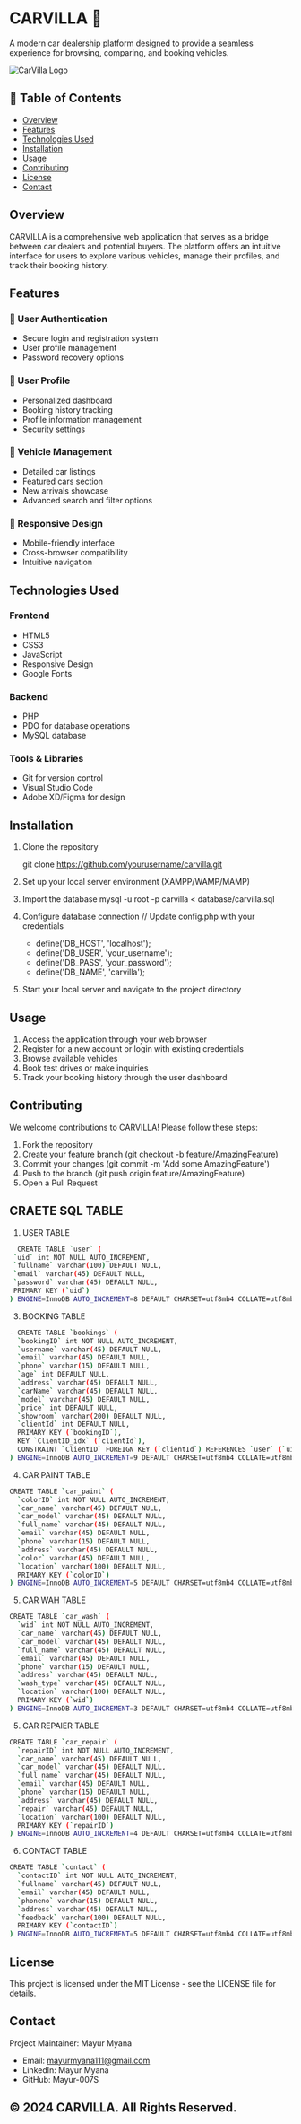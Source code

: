 # CARVILLA 🚗

A modern car dealership platform designed to provide a seamless experience for browsing, comparing, and booking vehicles.

![CarVilla Logo](assets/logo/favicon.png)

## 📌 Table of Contents
- [Overview](#overview)
- [Features](#features)
- [Technologies Used](#technologies-used)
- [Installation](#installation)
- [Usage](#usage)
- [Contributing](#contributing)
- [License](#license)
- [Contact](#contact)

## Overview

CARVILLA is a comprehensive web application that serves as a bridge between car dealers and potential buyers. The platform offers an intuitive interface for users to explore various vehicles, manage their profiles, and track their booking history.

## Features

### 🔑 User Authentication
- Secure login and registration system
- User profile management
- Password recovery options

### 👤 User Profile
- Personalized dashboard
- Booking history tracking
- Profile information management
- Security settings

### 🚙 Vehicle Management
- Detailed car listings
- Featured cars section
- New arrivals showcase
- Advanced search and filter options

### 📱 Responsive Design
- Mobile-friendly interface
- Cross-browser compatibility
- Intuitive navigation

## Technologies Used

### Frontend
- HTML5
- CSS3
- JavaScript
- Responsive Design
- Google Fonts

### Backend
- PHP
- PDO for database operations
- MySQL database

### Tools & Libraries
- Git for version control
- Visual Studio Code
- Adobe XD/Figma for design

## Installation

1. Clone the repository

    git clone https://github.com/yourusername/carvilla.git

2. Set up your local server environment (XAMPP/WAMP/MAMP)

3. Import the database
     mysql -u root -p carvilla < database/carvilla.sql

4. Configure database connection
      // Update config.php with your credentials
    - define('DB_HOST', 'localhost');
    - define('DB_USER', 'your_username');
    - define('DB_PASS', 'your_password');
    - define('DB_NAME', 'carvilla');

5. Start your local server and navigate to the project directory    

##  Usage
1. Access the application through your web browser
2. Register for a new account or login with existing credentials
3. Browse available vehicles
4. Book test drives or make inquiries
5. Track your booking history through the user dashboard

## Contributing
We welcome contributions to CARVILLA! Please follow these steps:

1. Fork the repository
2. Create your feature branch (git checkout -b feature/AmazingFeature)
3. Commit your changes (git commit -m 'Add some AmazingFeature')
4. Push to the branch (git push origin feature/AmazingFeature)
5. Open a Pull Request

## CRAETE SQL TABLE 

1. USER TABLE
 ```bash
   CREATE TABLE `user` (
  `uid` int NOT NULL AUTO_INCREMENT,
  `fullname` varchar(100) DEFAULT NULL,
  `email` varchar(45) DEFAULT NULL,
  `password` varchar(45) DEFAULT NULL,
  PRIMARY KEY (`uid`)
) ENGINE=InnoDB AUTO_INCREMENT=8 DEFAULT CHARSET=utf8mb4 COLLATE=utf8mb4_0900_ai_ci
```

3. BOOKING TABLE
```bash
- CREATE TABLE `bookings` (
  `bookingID` int NOT NULL AUTO_INCREMENT,
  `username` varchar(45) DEFAULT NULL,
  `email` varchar(45) DEFAULT NULL,
  `phone` varchar(15) DEFAULT NULL,
  `age` int DEFAULT NULL,
  `address` varchar(45) DEFAULT NULL,
  `carName` varchar(45) DEFAULT NULL,
  `model` varchar(45) DEFAULT NULL,
  `price` int DEFAULT NULL,
  `showroom` varchar(200) DEFAULT NULL,
  `clientId` int DEFAULT NULL,
  PRIMARY KEY (`bookingID`),
  KEY `ClientID_idx` (`clientId`),
  CONSTRAINT `ClientID` FOREIGN KEY (`clientId`) REFERENCES `user` (`uid`)
) ENGINE=InnoDB AUTO_INCREMENT=9 DEFAULT CHARSET=utf8mb4 COLLATE=utf8mb4_0900_ai_ci
```
4. CAR PAINT TABLE
```bash
CREATE TABLE `car_paint` (
  `colorID` int NOT NULL AUTO_INCREMENT,
  `car_name` varchar(45) DEFAULT NULL,
  `car_model` varchar(45) DEFAULT NULL,
  `full_name` varchar(45) DEFAULT NULL,
  `email` varchar(45) DEFAULT NULL,
  `phone` varchar(15) DEFAULT NULL,
  `address` varchar(45) DEFAULT NULL,
  `color` varchar(45) DEFAULT NULL,
  `location` varchar(100) DEFAULT NULL,
  PRIMARY KEY (`colorID`)
) ENGINE=InnoDB AUTO_INCREMENT=5 DEFAULT CHARSET=utf8mb4 COLLATE=utf8mb4_0900_ai_ci
```

5. CAR WAH TABLE
```bash
CREATE TABLE `car_wash` (
  `wid` int NOT NULL AUTO_INCREMENT,
  `car_name` varchar(45) DEFAULT NULL,
  `car_model` varchar(45) DEFAULT NULL,
  `full_name` varchar(45) DEFAULT NULL,
  `email` varchar(45) DEFAULT NULL,
  `phone` varchar(15) DEFAULT NULL,
  `address` varchar(45) DEFAULT NULL,
  `wash_type` varchar(45) DEFAULT NULL,
  `location` varchar(100) DEFAULT NULL,
  PRIMARY KEY (`wid`)
) ENGINE=InnoDB AUTO_INCREMENT=3 DEFAULT CHARSET=utf8mb4 COLLATE=utf8mb4_0900_ai_ci
```

5. CAR REPAIER TABLE
```bash
CREATE TABLE `car_repair` (
  `repairID` int NOT NULL AUTO_INCREMENT,
  `car_name` varchar(45) DEFAULT NULL,
  `car_model` varchar(45) DEFAULT NULL,
  `full_name` varchar(45) DEFAULT NULL,
  `email` varchar(45) DEFAULT NULL,
  `phone` varchar(15) DEFAULT NULL,
  `address` varchar(45) DEFAULT NULL,
  `repair` varchar(45) DEFAULT NULL,
  `location` varchar(100) DEFAULT NULL,
  PRIMARY KEY (`repairID`)
) ENGINE=InnoDB AUTO_INCREMENT=4 DEFAULT CHARSET=utf8mb4 COLLATE=utf8mb4_0900_ai_ci
```
6. CONTACT TABLE
```bash
CREATE TABLE `contact` (
  `contactID` int NOT NULL AUTO_INCREMENT,
  `fullname` varchar(45) DEFAULT NULL,
  `email` varchar(45) DEFAULT NULL,
  `phoneno` varchar(15) DEFAULT NULL,
  `address` varchar(45) DEFAULT NULL,
  `feedback` varchar(100) DEFAULT NULL,
  PRIMARY KEY (`contactID`)
) ENGINE=InnoDB AUTO_INCREMENT=5 DEFAULT CHARSET=utf8mb4 COLLATE=utf8mb4_0900_ai_ci
```

## License
This project is licensed under the MIT License - see the LICENSE file for details.

## Contact

Project Maintainer: Mayur Myana

- Email: mayurmyana111@gmail.com
- LinkedIn: Mayur Myana
- GitHub: Mayur-007S 

## © 2024 CARVILLA. All Rights Reserved.
